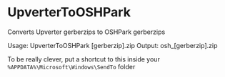 UpverterToOSHPark
=================

Converts Upverter gerberzips to OSHPark gerberzips

Usage: UpverterToOSHPark [gerberzip].zip
Output: osh_[gerberzip].zip

To be really clever, put a shortcut to this inside your `%APPDATA%\Microsoft\Windows\SendTo` folder
